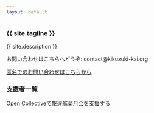 ```yaml
---
layout: default
---
```

<article class="home" role="article">
    <section class="landing" role="document">
<h1>{{ site.tagline }}</h1>
<p>{{ site.description }}</p>
<p>お問い合わせはこちらへどうぞ: contact@kikuzuki<span class="obfuscate">-</span>kai.org</p>
<p><a href="{{site.url}}/docs/contact.html">匿名でのお問い合わせはこちらから</a></p>
    </section>
    <section class="backers" role="document">
        <div class="opencollective">
<h1>支援者一覧</h1>
<p><a href="https://opencollective.com/kikuzukikai">Open Collectiveで駆逐艦菊月会を支援する</a></p>
<p><object data="https://opencollective.com/{{ site.github.owner_name }}/tiers/sponsor.svg"></object></p>
<p><object data="https://opencollective.com/{{ site.github.owner_name }}/tiers/backer.svg"></object></p>
        </div>
    </section>
</article>
